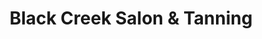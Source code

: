 ---
title: "Black Creek Salon & Tanning"
url: /black-creek/black-creek-salon-und-tanning/
shop: Kosmetik
---